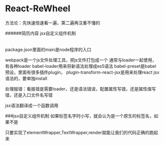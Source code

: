 # React-ReWheel

方法论：先快速倍速看一遍，第二遍再注重不懂的

######简历内容
jsx自定义组件机制
######

package.json里面的main是node程序的入口

webpack是一个js文件处理工具，把js文件打包成一个
通常与loader一起使用，有各种loader
babel-loader用来将新语法处理成es5语法
babel-preset是babel预设，里面有很多插件plugin，
plugin-transform-react-jsx是用来处理react jsx语法的，要单独install

处理报错：看报错是需要loader，还是语法错误，配置属性写错，还是属性值写错，还是入口文件名写错

jsx语法翻译成一个函数调用

###jsx自定义组件机制
如果标签名字时小写，就会认为是一个原生的标签名，如果不是

只要实现了elementWrapper,TextWrapper,render就能让我们的代码正确的跑起来